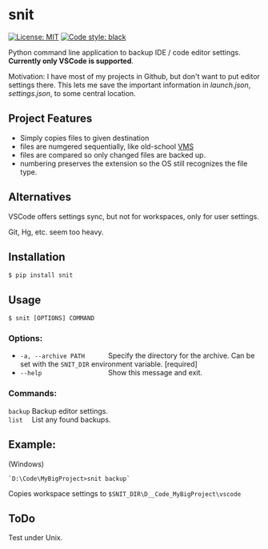# snit

[![License: MIT](https://img.shields.io/badge/License-MIT-yellow.svg)](https://opensource.org/licenses/MIT)
[![Code style: black](https://img.shields.io/badge/code%20style-black-000000.svg)](https://github.com/psf/black)

Python command line application to backup IDE / code editor settings. 
**Currently only VSCode is supported**.

Motivation: I have most of my projects in Github, but don't want to put editor settings there.  This lets me save the important information in *launch.json*, *settings.json*, to some central location. 


## Project Features

* Simply copies files to given destination 
* files are numgered sequentially, like old-school [VMS](https://en.wikipedia.org/wiki/Versioning_file_system#Files-11_(RSX-11_and_OpenVMS))
* files are compared so only changed files are backed up.
* numbering preserves the extension so the OS still recognizes the file type.


## Alternatives

VSCode offers settings sync, but not for workspaces, only for user settings.

Git, Hg, etc. seem too heavy.

## Installation

    $ pip install snit

## Usage
    $ snit [OPTIONS] COMMAND

### Options:
-  `-a, --archive PATH      `  Specify the directory for the archive.  Can be set with the `SNIT_DIR` environment variable.  [required]
-  `--help                  ` Show this message and exit.

### Commands:
  `backup`  Backup editor settings.  
  `list  `  List any found backups.  

## Example:
(Windows)

    `D:\Code\MyBigProject>snit backup`

Copies workspace settings to `$SNIT_DIR\D__Code_MyBigProject\vscode`

## ToDo
Test under Unix.